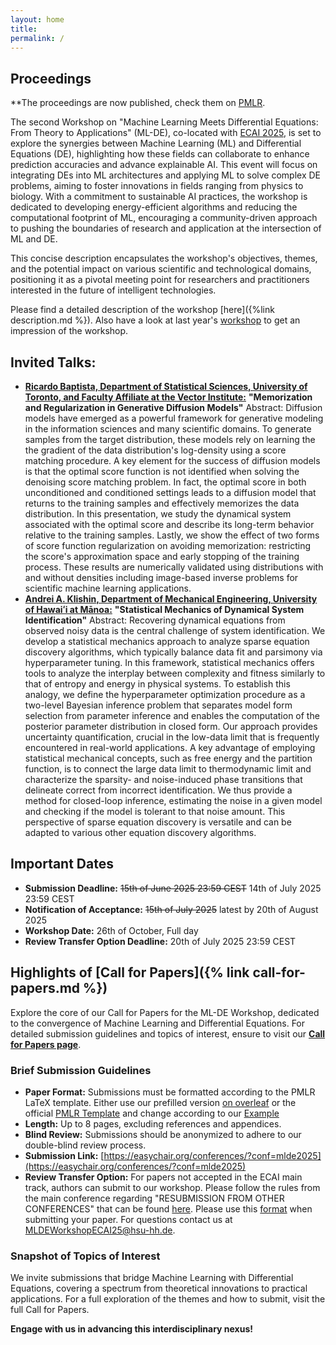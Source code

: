 ```yaml
---
layout: home
title: 
permalink: /
---
```


## Proceedings

**The proceedings are now published, check them on [PMLR](https://proceedings.mlr.press/v277/).


The second Workshop on "Machine Learning Meets Differential Equations: From Theory to Applications" (ML-DE), co-located with [ECAI 2025](https://www.ecai2025.eu/), is set to explore the synergies between Machine Learning (ML) and Differential Equations (DE), highlighting how these fields can collaborate to enhance prediction accuracies and advance explainable AI. This event will focus on integrating DEs into ML architectures and applying ML to solve complex DE problems, aiming to foster innovations in fields ranging from physics to biology. With a commitment to sustainable AI practices, the workshop is dedicated to developing energy-efficient algorithms and reducing the computational footprint of ML, encouraging a community-driven approach to pushing the boundaries of research and application at the intersection of ML and DE.

This concise description encapsulates the workshop's objectives, themes, and the potential impact on various scientific and technological domains, positioning it as a pivotal meeting point for researchers and practitioners interested in the future of intelligent technologies.

Please find a detailed description of the workshop [here]({%link description.md %}). Also have a look at last year's [workshop](https://mlde-ecai-2024.github.io) to get an impression of the workshop.

## Invited Talks:
- **[Ricardo Baptista, Department of Statistical Sciences, University of Toronto, and Faculty Affiliate at the Vector Institute:](https://www.ricardobaptista.com/)** **"Memorization and Regularization in Generative Diffusion Models"**
  Abstract: Diffusion models have emerged as a powerful framework for generative modeling in the information sciences and many scientific domains. To generate samples from the target distribution, these models rely on learning the the gradient of the data distribution's log-density using a score matching procedure. A key element for the success of diffusion models is that the optimal score function is not identified when solving the denoising score matching problem. In fact, the optimal score in both unconditioned and conditioned settings leads to a diffusion model that returns to the training samples and effectively memorizes the data distribution. In this presentation, we study the dynamical system associated with the optimal score and describe its long-term behavior relative to the training samples. Lastly, we show the effect of two forms of score function regularization on avoiding memorization: restricting the score's approximation space and early stopping of the training process. These results are numerically validated using distributions with and without densities including image-based inverse problems for scientific machine learning applications.
- **[Andrei A. Klishin, Department of Mechanical Engineering, University of Hawaiʻi at Mānoa:](https://aklishin.science/)** **"Statistical Mechanics of Dynamical System Identification"** Abstract:
Recovering dynamical equations from observed noisy data is the central challenge of system identification. We develop a statistical mechanics approach to analyze sparse equation discovery algorithms, which typically balance data fit and parsimony via hyperparameter tuning. In this framework, statistical mechanics offers tools to analyze the interplay between complexity and fitness similarly to that of entropy and energy in physical systems. To establish this analogy, we define the hyperparameter optimization procedure as a two-level Bayesian inference problem that separates model form selection from parameter inference and enables the computation of the posterior parameter distribution in closed form. Our approach provides uncertainty quantification, crucial in the low-data limit that is frequently encountered in real-world applications. A key advantage of employing statistical mechanical concepts, such as free energy and the partition function, is to connect the large data limit to thermodynamic limit and characterize the sparsity- and noise-induced phase transitions that delineate correct from incorrect identification. We thus provide a method for closed-loop inference, estimating the noise in a given model and checking if the model is tolerant to that noise amount. This perspective of sparse equation discovery is versatile and can be adapted to various other equation discovery algorithms.

## Important Dates

- **Submission Deadline:** ~~15th of June 2025 23:59 CEST~~ 14th of July 2025 23:59 CEST 
- **Notification of Acceptance:** ~~15th of July 2025~~ latest by 20th of August 2025
- **Workshop Date:** 26th of October, Full day
- **Review Transfer Option Deadline:** 20th of July 2025 23:59 CEST


## Highlights of [Call for Papers]({% link call-for-papers.md %})

Explore the core of our Call for Papers for the ML-DE Workshop, dedicated to the convergence of Machine Learning and Differential Equations. For detailed submission guidelines and topics of interest, ensure to visit our **[Call for Papers page](/call-for-papers/)**.


### Brief Submission Guidelines

- **Paper Format:** Submissions must be formatted according to the PMLR LaTeX template. Either use our prefilled version [on overleaf](https://www.overleaf.com/read/rsnntgwcjnpg#8d4bcc) or the official [PMLR Template](https://ctan.org/tex-archive/macros/latex/contrib/jmlr) and change according to our [Example](/assets/pdf/ML_DE_ECAI2024.pdf)
- **Length:** Up to 8 pages, excluding references and appendices.
- **Blind Review:** Submissions should be anonymized to adhere to our double-blind review process.
- **Submission Link:** [https://easychair.org/conferences/?conf=mlde2025](https://easychair.org/conferences/?conf=mlde2025)
- **Review Transfer Option:** For papers not accepted in the ECAI main track, authors can submit to our workshop. Please follow the rules from the main conference regarding "RESUBMISSION FROM OTHER CONFERENCES" that can be found [here](https://ecai2025.org/call-for-papers/). Please use this [format](https://www.overleaf.com/read/rsnntgwcjnpg#8d4bcc) when submitting your paper. For questions contact us at [MLDEWorkshopECAI25@hsu-hh.de](mailto:MLDEWorkshopECAI25@hsu-hh.de). 

### Snapshot of Topics of Interest

We invite submissions that bridge Machine Learning with Differential Equations, covering a spectrum from theoretical innovations to practical applications. For a full exploration of the themes and how to submit, visit the full Call for Papers.

**Engage with us in advancing this interdisciplinary nexus!**
